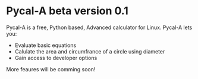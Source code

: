 # Pycal-A beta version 0.1
Pycal-A is a free, Python based, Advanced calculator for Linux. Pycal-A lets you:
- Evaluate basic equations
- Calulate the area and circumfrance of a circle using diameter
- Gain access to developer options

More feaures will be comming soon!
